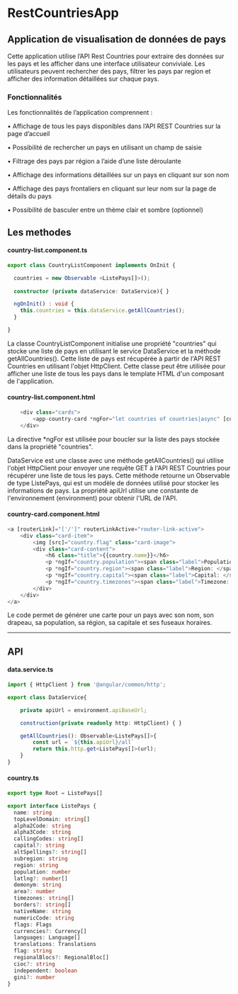 # RestCountriesApp

## Application de visualisation de données de pays

Cette application utilise l’API Rest Countries pour extraire des données sur les pays et les afficher
dans une interface utilisateur conviviale. Les utilisateurs peuvent rechercher des pays, filtrer les
pays par region et afficher des information détaillées sur chaque pays.

### Fonctionnalités

Les fonctionnalités de l’application comprennent :

• Affichage de tous les pays disponibles dans l’API REST Countries sur la page d’accueil

• Possibilité de rechercher un pays en utilisant un champ de saisie

• Filtrage des pays par région a l’aide d’une liste déroulante

• Affichage des informations détaillées sur un pays en cliquant sur son nom

• Affichage des pays frontaliers en cliquant sur leur nom sur la page de détails du pays

• Possibilité de basculer entre un thème clair et sombre (optionnel)

## Les methodes

#### country-list.component.ts

```ts
export class CountryListComponent implements OnInit {

  countries = new Observable <ListePays[]>();
  
  constructor (private dataService: DataService){ }

  ngOnInit() : void {
    this.countries = this.dataService.getAllCountries();
  }

}
```

La classe CountryListComponent initialise une propriété
"countries" qui stocke une liste de pays en utilisant le
service DataService et la méthode getAllCountries(). Cette
liste de pays est récupérée à partir de l'API REST
Countries en utilisant l'objet HttpClient. Cette classe peut
être utilisée pour afficher une liste de tous les pays dans le
template HTML d'un composant de l'application.


#### country-list.component.html
```ts
    <div class="cards">
        <app-country-card *ngFor="let countries of countries|async" [country]="countries" ></app-country-card>
    </div>
```
La directive *ngFor est utilisée pour boucler sur la liste des pays stockée dans la propriété "countries".



DataService est une classe avec une méthode
getAllCountries() qui utilise l'objet HttpClient pour envoyer
une requête GET à l'API REST Countries pour récupérer
une liste de tous les pays. Cette méthode retourne un
Observable de type ListePays, qui est un modèle de
données utilisé pour stocker les informations de pays. La
propriété apiUrl utilise une constante de l'environnement
(environment) pour obtenir l'URL de l'API.

#### country-card.component.html

```ts
<a [routerLink]="['/']" routerLinkActive="router-link-active">
    <div class="card-item">
        <img [src]="country.flag" class="card-image">
        <div class="card-content">
            <h6 class="title">{{country.name}}</h6>
            <p *ngIf="country.population"><span class="label">Population: </span> {{country.population|number}}</p>
            <p *ngIf="country.region"><span class="label">Region: </span> {{country.region}}</p>
            <p *ngIf="country.capital"><span class="label">Capital: </span> {{country.capital}}</p>
            <p *ngIf="country.timezones"><span class="label">Timezone: </span> {{country.timezones}}</p>
        </div>
    </div>
</a>
```

Le code permet de générer une carte pour un pays avec
son nom, son drapeau, sa population, sa région, sa capitale
et ses fuseaux horaires.

-----

## API

#### data.service.ts

```ts
import { HttpClient } from '@angular/common/http';

export class DataService{

    private apiUrl = environment.apiBaseUrl;

    construction(private readonly http: HttpClient) { }

    getAllCountries(): Observable<ListePays[]>{
        const url = `${this.apiUrl}/all`
        return this.http.get<ListePays[]>(url);
    }
}
```

#### country.ts

```ts
export type Root = ListePays[]

export interface ListePays {
  name: string
  topLevelDomain: string[]
  alpha2Code: string
  alpha3Code: string
  callingCodes: string[]
  capital?: string
  altSpellings?: string[]
  subregion: string
  region: string
  population: number
  latlng?: number[]
  demonym: string
  area?: number
  timezones: string[]
  borders?: string[]
  nativeName: string
  numericCode: string
  flags: Flags
  currencies?: Currency[]
  languages: Language[]
  translations: Translations
  flag: string
  regionalBlocs?: RegionalBloc[]
  cioc?: string
  independent: boolean
  gini?: number
}
```
